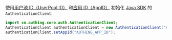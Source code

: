 使用[用户池 ID（UserPool ID）](/guides/faqs/get-userpool-id-and-secret.md) 和[应用 ID（AppID）](/guides/faqs/get-app-id-and-secret.md) 初始化 [Java SDK](/reference/sdk-for-java/) 的 `AuthenticationClient`:

```java
import cn.authing.core.auth.AuthenticationClient;
AuthenticationClient authenticationClient = new AuthenticationClient("AUTHING_USERPOOL_ID");
authenticationClient.setAppId("AUTHING_APP_ID");
```

